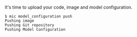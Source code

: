 It's time to upload your code, image and model configuration.

```
$ mic model_configuration push
Pushing image
Pushing Git repository
Pushing Model Configuration
```